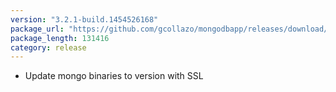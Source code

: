 ```yaml
---
version: "3.2.1-build.1454526168"
package_url: "https://github.com/gcollazo/mongodbapp/releases/download/3.2.1-build.1454526168/MongoDB.zip"
package_length: 131416
category: release
---
```


- Update mongo binaries to version with SSL

